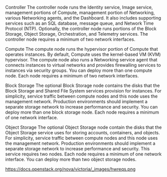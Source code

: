 Controller
The controller node runs the Identity service, Image service, management portions of Compute, management portion of Networking, various Networking agents, and the Dashboard. It also includes supporting services such as an SQL database, message queue, and Network Time Protocol (NTP).
Optionally, the controller node runs portions of the Block Storage, Object Storage, Orchestration, and Telemetry services. The controller node requires a minimum of two network interfaces.

Compute
The compute node runs the hypervisor portion of Compute that operates instances. By default, Compute uses the kernel-based VM (KVM) hypervisor. The compute node also runs a Networking service agent that connects instances to virtual networks and provides firewalling services to instances via security groups.
You can deploy more than one compute node. Each node requires a minimum of two network interfaces.

Block Storage
The optional Block Storage node contains the disks that the Block Storage and Shared File System services provision for instances.
For simplicity, service traffic between compute nodes and this node uses the management network. Production environments should implement a separate storage network to increase performance and security.
You can deploy more than one block storage node. Each node requires a minimum of one network interface.

Object Storage
The optional Object Storage node contain the disks that the Object Storage service uses for storing accounts, containers, and objects.
For simplicity, service traffic between compute nodes and this node uses the management network. Production environments should implement a separate storage network to increase performance and security.
This service requires two nodes. Each node requires a minimum of one network interface. You can deploy more than two object storage nodes.

https://docs.openstack.org/nova/victoria/_images/hwreqs.png